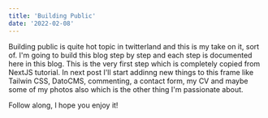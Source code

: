 ```yaml
---
title: 'Building Public'
date: '2022-02-08'
---
```


Building public is quite hot topic in twitterland and this is my take on it, sort of. I'm going to build this blog step by step and each step is documented here in this blog. This is the very first step which is completely copied from NextJS tutorial. In next post I'll start addinng new things to this frame like Tailwin CSS, DatoCMS, commenting, a contact form, my CV and maybe some of my photos also which is the other thing I'm passionate about.

Follow along, I hope you enjoy it!
